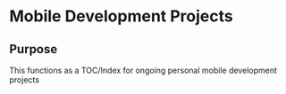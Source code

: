 # Mobile Development Projects

## Purpose

This functions as a TOC/Index for ongoing personal mobile development projects 